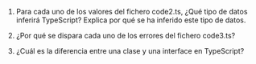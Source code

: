 1. Para cada uno de los valores del fichero code2.ts, ¿Qué tipo de datos inferirá TypeScript? Explica por qué se ha inferido este tipo de datos.
   
2. ¿Por qué se dispara cada uno de los errores del fichero code3.ts?

3. ¿Cuál es la diferencia entre una clase y una interface en TypeScript?